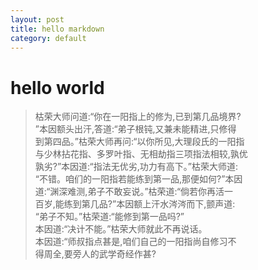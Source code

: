 ```yaml
---
layout: post 
title: hello markdown 
category: default
---
```

# hello world

> 枯荣大师问道:“你在一阳指上的修为,已到第几品境界?  
”本因额头出汗,答道:“弟子根钝,又兼未能精进,只修得  
到第四品。”枯荣大师再问:“以你所见,大理段氏的一阳指  
与少林拈花指、多罗叶指、无相劫指三项指法相较,孰优  
孰劣?”本因道:“指法无优劣,功力有高下。”枯荣大师道:  
“不错。咱们的一阳指若能练到第一品,那便如何?”本因  
道:“渊深难测,弟子不敢妄说。”枯荣道:“倘若你再活一  
百岁,能练到第几品?”本因额上汗水涔涔而下,颤声道:  
“弟子不知。”枯荣道:“能修到第一品吗?”   
本因道:“决计不能。”枯荣大师就此不再说话。    
本因道:“师叔指点甚是,咱们自己的一阳指尚自修习不    
得周全,要旁人的武学奇经作甚?    	
